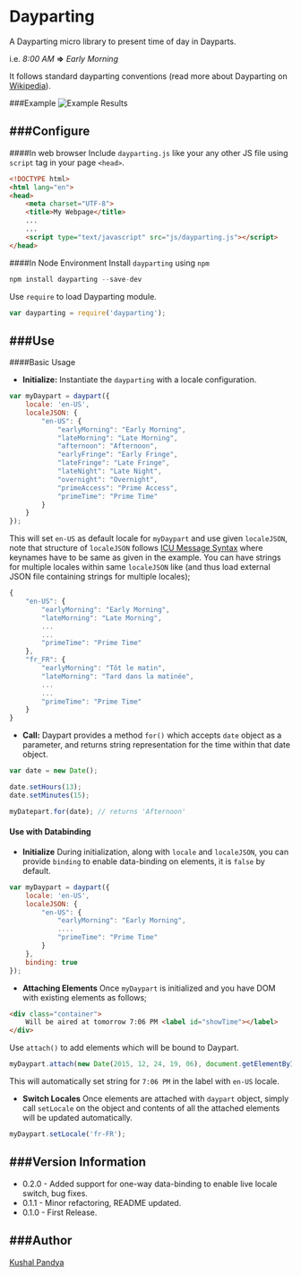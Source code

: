Dayparting
======================

A Dayparting micro library to present time of day in Dayparts.

i.e. _8:00 AM_ **=>** _Early Morning_

It follows standard dayparting conventions (read more about Dayparting on [Wikipedia](https://en.wikipedia.org/wiki/Dayparting)).

###Example
![Example Results](http://i.imgur.com/BYarKj3.png)

###Configure
---
####In web browser
Include `dayparting.js` like your any other JS file using `script` tag in your page `<head>`.
```html
<!DOCTYPE html>
<html lang="en">
<head>
    <meta charset="UTF-8">
	<title>My Webpage</title>
	...
	...
	<script type="text/javascript" src="js/dayparting.js"></script>
</head>
```

####In Node Environment
Install `dayparting` using `npm`
```javascript
npm install dayparting --save-dev
```
Use `require` to load Dayparting module.

```javascript
var dayparting = require('dayparting');
```

###Use
---

####Basic Usage
- **Initialize:**
Instantiate the `dayparting` with a locale configuration.

```javascript
var myDaypart = daypart({
	locale: 'en-US',
	localeJSON: {
		"en-US": {
	        "earlyMorning": "Early Morning",
	        "lateMorning": "Late Morning",
	        "afternoon": "Afternoon",
	        "earlyFringe": "Early Fringe",
	        "lateFringe": "Late Fringe",
	        "lateNight": "Late Night",
	        "overnight": "Overnight",
	        "primeAccess": "Prime Access",
	        "primeTime": "Prime Time"
	    }
	}
});
```

This will set `en-US` as default locale for `myDaypart` and use given `localeJSON`, note that structure of `localeJSON` follows [ICU Message Syntax](http://userguide.icu-project.org/formatparse/messages) where keynames have to be same as given in the example. You can have strings for multiple locales within same `localeJSON` like (and thus load external JSON file containing strings for multiple locales);

```javascript
{
	"en-US": {
        "earlyMorning": "Early Morning",
        "lateMorning": "Late Morning",
        ...
        ...
        "primeTime": "Prime Time"
    },
    "fr_FR": {
	    "earlyMorning": "Tôt le matin",
        "lateMorning": "Tard dans la matinée",
        ...
        ...
        "primeTime": "Prime Time"
    }
}
```
- **Call:**
Daypart provides a method `for()` which accepts `date` object as a parameter, and returns string representation for the time within that date object.

```javascript
var date = new Date();

date.setHours(13);
date.setMinutes(15);

myDatepart.for(date); // returns 'Afternoon'
```

#### Use with Databinding
- **Initialize**
During initialization, along with `locale` and `localeJSON`, you can provide `binding` to enable data-binding on elements, it is `false` by default.

```javascript
var myDaypart = daypart({
	locale: 'en-US',
	localeJSON: {
		"en-US": {
	        "earlyMorning": "Early Morning",
	        ....
	        "primeTime": "Prime Time"
	    }
	},
	binding: true
});
```
- **Attaching Elements**
Once `myDaypart` is initialized and you have DOM with existing elements as follows;

```html
<div class="container">
	Will be aired at tomorrow 7:06 PM <label id="showTime"></label>
</div>
```

Use `attach()`  to add elements which will be bound to Daypart.

```javascript
myDaypart.attach(new Date(2015, 12, 24, 19, 06), document.getElementById('showTime'));
```

This will automatically set string for `7:06 PM` in the label with `en-US` locale.

- **Switch Locales**
Once elements are attached with `daypart` object, simply call `setLocale` on the object and contents of all the attached elements will be updated automatically.

```javascript
myDaypart.setLocale('fr-FR');
```


###Version Information
---
* 0.2.0 - Added support for one-way data-binding to enable live locale switch, bug fixes.
* 0.1.1 - Minor refactoring, README updated.
* 0.1.0 - First Release.

###Author
---
[Kushal Pandya](https://doublslash.com)

